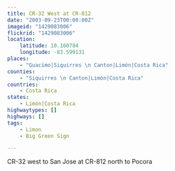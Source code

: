 ```yaml
---
title: CR-32 West at CR-812
date: "2003-09-23T00:00:00Z"
imageid: "1429083006"
flickrid: "1429083006"
location:
    latitude: 10.160784
    longitude: -83.599131
places:
    - "Guacimo|Siquirres \n Canton|Limón|Costa Rica"
counties:
    - "Siquirres \n Canton|Limón|Costa Rica"
countries:
    - Costa Rica
states:
    - Limón|Costa Rica
highwaytypes: []
highways: []
tags:
    - Limon
    - Big Green Sign

---
```

CR-32 west to San Jose at CR-812 north to Pocora